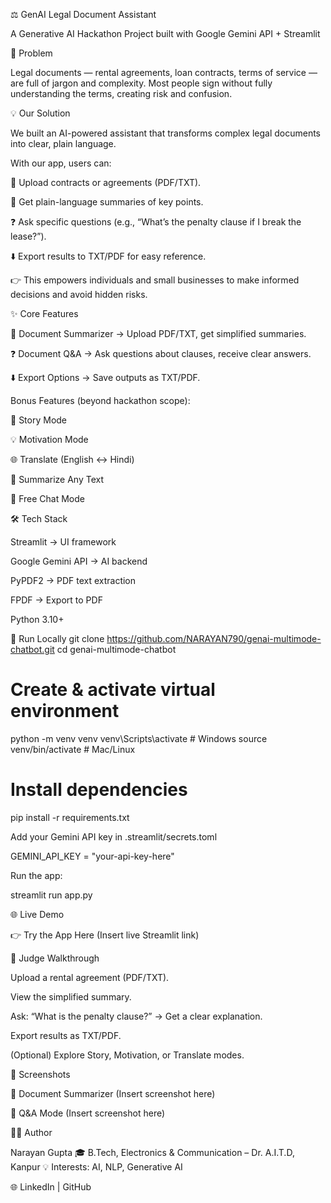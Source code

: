 ⚖️ GenAI Legal Document Assistant

A Generative AI Hackathon Project built with Google Gemini API + Streamlit

🚨 Problem

Legal documents — rental agreements, loan contracts, terms of service — are full of jargon and complexity.
Most people sign without fully understanding the terms, creating risk and confusion.

💡 Our Solution

We built an AI-powered assistant that transforms complex legal documents into clear, plain language.

With our app, users can:

📂 Upload contracts or agreements (PDF/TXT).

📑 Get plain-language summaries of key points.

❓ Ask specific questions (e.g., “What’s the penalty clause if I break the lease?”).

⬇️ Export results to TXT/PDF for easy reference.

👉 This empowers individuals and small businesses to make informed decisions and avoid hidden risks.

✨ Core Features

📑 Document Summarizer → Upload PDF/TXT, get simplified summaries.

❓ Document Q&A → Ask questions about clauses, receive clear answers.

⬇️ Export Options → Save outputs as TXT/PDF.

Bonus Features (beyond hackathon scope):

📖 Story Mode

💡 Motivation Mode

🌐 Translate (English ↔ Hindi)

📝 Summarize Any Text

💬 Free Chat Mode

🛠️ Tech Stack

Streamlit → UI framework

Google Gemini API → AI backend

PyPDF2 → PDF text extraction

FPDF → Export to PDF

Python 3.10+

🚀 Run Locally
git clone https://github.com/NARAYAN790/genai-multimode-chatbot.git
cd genai-multimode-chatbot

# Create & activate virtual environment
python -m venv venv
venv\Scripts\activate   # Windows
source venv/bin/activate  # Mac/Linux

# Install dependencies
pip install -r requirements.txt


Add your Gemini API key in .streamlit/secrets.toml

GEMINI_API_KEY = "your-api-key-here"


Run the app:

streamlit run app.py

🌐 Live Demo

👉 Try the App Here
 (Insert live Streamlit link)

🧭 Judge Walkthrough

Upload a rental agreement (PDF/TXT).

View the simplified summary.

Ask: “What is the penalty clause?” → Get a clear explanation.

Export results as TXT/PDF.

(Optional) Explore Story, Motivation, or Translate modes.

📸 Screenshots

🔹 Document Summarizer
(Insert screenshot here)

🔹 Q&A Mode
(Insert screenshot here)

👨‍💻 Author

Narayan Gupta
🎓 B.Tech, Electronics & Communication – Dr. A.I.T.D, Kanpur
💡 Interests: AI, NLP, Generative AI

🌐 LinkedIn
 | GitHub